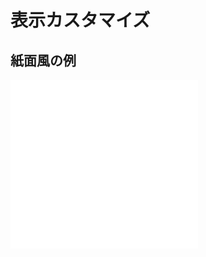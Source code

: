# 表示カスタマイズ

## 紙面風の例

<div class="d3685e5688df383de2d96a936c6dc2ba">
<iframe src="/examples/book.html" frameborder="0" height="270" />
<!-- ../.vuepress/public/examples/book.html -->
</div>
<a href="/examples/book.html" target="_blank">上のサンプルを単体で開く</a>

<style lang="stylus">
.d3685e5688df383de2d96a936c6dc2ba
  display: flex
  justify-content: center
  align-items: center
  iframe
    border: 1px solid blue
</style>

<ShogiPlayerWcWrapper
  class="d1428e21a56b573f72b675b22c6bfe43"
  sp_layer="is_layer_off"
  sp_layout="is_layout_horizontal"
  sp_piece_variant="is_piece_variant_b"
  sp_digit_label="is_digit_label_on"
  sp_digit_label_variant="is_digit_label_variant_kanji"
  sp_stand_gravity="is_stand_gravity_top"
  sp_player_name_direction="is_player_name_direction_vertical"
  sp_balloon="is_balloon_off"
  sp_mobile_vertical="is_mobile_vertical_off"
  sp_player_info="{black: {name: '先手'}, white: {name: '後手'}}"
/>

<style lang="stylus">
.ShogiPlayerWcWrapper.d1428e21a56b573f72b675b22c6bfe43
  shogi-player-wc::part(spwc_style_scope)
    font-family: serif                     // 明朝体
    color: black                           // "先手" "後手" の色

    --sp_board_color: transparent          // 盤の色を透明にする
    --sp_board_padding: 0                  // グリッド外周と縁の隙間を無くす
    --sp_board_radius: 0                   // 角を丸めない
    --sp_grid_inner_stroke: 0.5                  // グリッド内線は細くする(お好みで調整)
    --sp_grid_outer_stroke: 2              // グリッド外枠を内線より太くする(お好みで調整)
    --sp_player_name_size: 0.4             // "先手" "後手" の文字サイズ調整
    --sp_location_mark_inactive_size: 1.0  // 手番でない方の☗☖の比率を変更しない

                                           // 駒数
    --sp_piece_count_size: 0.4             // 駒数の大きさ調整
    --sp_piece_count_horizontal_x: 0.70    // 右に寄せる
    --sp_piece_count_horizontal_y: 0.03    // 少し下げる
    --sp_piece_count_bg_color: transparent // 背景を透過させる

                                           // 座標
    --sp_digit_label_color: black          // 座標の色を黒にする
    --sp_digit_xlabel_size: 0.3            // 座標の大きさ(上側)
    --sp_digit_xlabel_push: 0.073          // 位置を調整する(上側)
    --sp_digit_ylabel_size: 0.3            // 座標の大きさ(右側)
    --sp_digit_ylabel_push: 0.02           // 位置を調整する(右側)
    --sp_board_horizontal_gap: 0.5         // 座標があるため盤と駒台との隙間を空ける
    padding-top: 0.75rem
</style>

```vue
ShogiPlayer(
  sp_layout="is_layout_horizontal"                       // 横配置にする
  sp_piece_variant="is_piece_variant_b"                  // 紙面用駒に切り替る
  sp_digit_label="is_digit_label_on"                     // 座標を表示する
  sp_digit_label_variant="is_digit_label_variant_kanji" // 右側の座標を「数値」表記に変更する
  sp_stand_gravity="is_stand_gravity_top"                // 駒台を上寄せ配置する
  sp_player_name_direction="is_player_name_direction_vertical"       // 名前を縦書きにする
  sp_balloon="is_balloon_off"                            // 名前の下の吹き出しを表示しない
  sp_mobile_vertical="is_mobile_vertical_off"
  :sp_player_info="{black: {name: '先手'}, white: {name: '後手'}}"
)
```

```stylus
font-family: serif                     // 明朝体(座標と "先手" "後手" に適用)
color: black                           // 座標と "先手" "後手" の色

--sp_board_color: transparent          // 盤の色を透明にする
--sp_board_padding: 0                  // グリッド外周と縁の隙間を無くす
--sp_board_radius: 0                   // 角を丸めない
--sp_grid_inner_stroke: 0.5                  // グリッド内線(お好みで調整・かなり印象変わる)
--sp_grid_outer_stroke: 2              // グリッド外枠(お好みで調整・かなり印象変わる)
--sp_player_name_size: 0.4             // "先手" "後手" の文字サイズ調整
--sp_location_mark_inactive_size: 1.0  // 手番でない方の☗☖の比率を変更しない

// 駒数
--sp_piece_count_size: 0.4             // 駒数の大きさ調整
--sp_piece_count_horizontal_x: 0.70    // 右に寄せる
--sp_piece_count_horizontal_y: 0.03    // 少し下げる
--sp_piece_count_bg_color: transparent // 背景を透明にする

// 座標
--sp_digit_label_color: black          // 座標の色を黒にする
--sp_digit_xlabel_size: 0.3            // 上X座標の大きさ
--sp_digit_xlabel_push: 0.073          // 上X座標の位置調整
--sp_digit_ylabel_size: 0.3            // 右Y座標の大きさ
--sp_digit_ylabel_push: 0.05           // 右Y座標の位置調
--sp_board_horizontal_gap: 0.5         // 座標があるため盤と駒台との隙間を空ける
padding-top: 0.75rem                   // 上側の座標があるので開けておく
```

::: tip
* sp_digit_label_variant の値で右側の座標を「漢字」「数字」「アルファベット」に変更できる
* 線の太さに関する sp_grid_inner_stroke と sp_grid_outer_stroke は設定値によってかなり印象が変わるためお好みで調整しよう
* .ShogiPlayer は 100% の大きさになるので外側(上の例では.ShogiPlayerContainer)で大きさを調整しよう
* さらにカスタマイズしたい場合はスタイルエディタを使おう
:::
